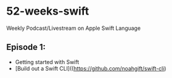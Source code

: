 # 52-weeks-swift
Weekly Podcast/Livestream on Apple Swift Language

## Episode 1: 

* Getting started with Swift
* [Build out a Swift CLI]((https://github.com/noahgift/swift-cli)
